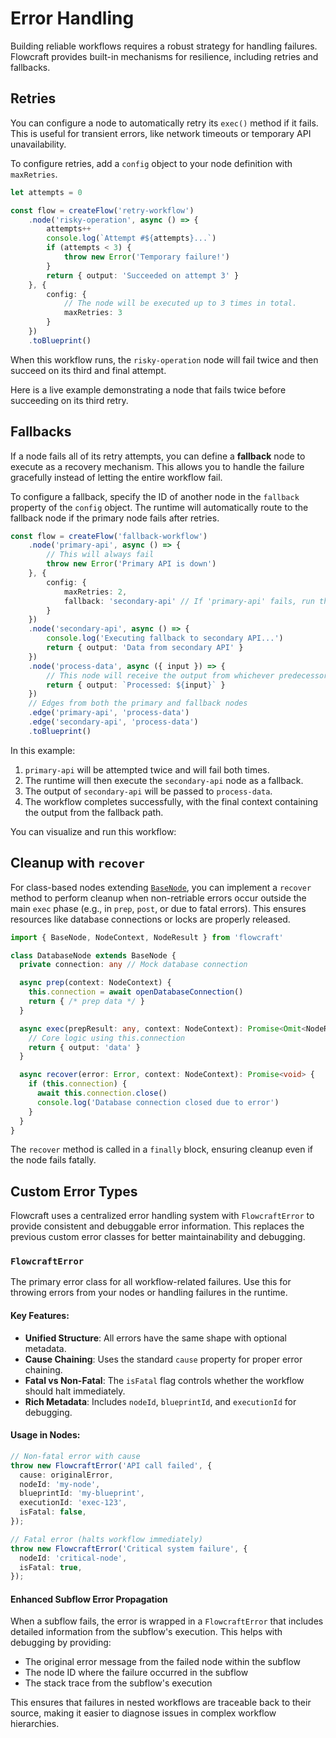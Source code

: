 # Error Handling

Building reliable workflows requires a robust strategy for handling failures. Flowcraft provides built-in mechanisms for resilience, including retries and fallbacks.

## Retries

You can configure a node to automatically retry its `exec()` method if it fails. This is useful for transient errors, like network timeouts or temporary API unavailability.

To configure retries, add a `config` object to your node definition with `maxRetries`.

```typescript
let attempts = 0

const flow = createFlow('retry-workflow')
	.node('risky-operation', async () => {
		attempts++
		console.log(`Attempt #${attempts}...`)
		if (attempts < 3) {
			throw new Error('Temporary failure!')
		}
		return { output: 'Succeeded on attempt 3' }
	}, {
		config: {
			// The node will be executed up to 3 times in total.
			maxRetries: 3
		}
	})
	.toBlueprint()
```

When this workflow runs, the `risky-operation` node will fail twice and then succeed on its third and final attempt.

Here is a live example demonstrating a node that fails twice before succeeding on its third retry.

<DemoRetry />

## Fallbacks

If a node fails all of its retry attempts, you can define a **fallback** node to execute as a recovery mechanism. This allows you to handle the failure gracefully instead of letting the entire workflow fail.

To configure a fallback, specify the ID of another node in the `fallback` property of the `config` object. The runtime will automatically route to the fallback node if the primary node fails after retries.

```typescript
const flow = createFlow('fallback-workflow')
	.node('primary-api', async () => {
		// This will always fail
		throw new Error('Primary API is down')
	}, {
		config: {
			maxRetries: 2,
			fallback: 'secondary-api' // If 'primary-api' fails, run this node.
		}
	})
	.node('secondary-api', async () => {
		console.log('Executing fallback to secondary API...')
		return { output: 'Data from secondary API' }
	})
	.node('process-data', async ({ input }) => {
		// This node will receive the output from whichever predecessor ran.
		return { output: `Processed: ${input}` }
	})
	// Edges from both the primary and fallback nodes
	.edge('primary-api', 'process-data')
	.edge('secondary-api', 'process-data')
	.toBlueprint()
```

In this example:
1. `primary-api` will be attempted twice and will fail both times.
2. The runtime will then execute the `secondary-api` node as a fallback.
3. The output of `secondary-api` will be passed to `process-data`.
4. The workflow completes successfully, with the final context containing the output from the fallback path.

You can visualize and run this workflow:

<DemoFallback />

## Cleanup with `recover`

For class-based nodes extending [`BaseNode`](/api/nodes-and-edges#basenode-abstract-class), you can implement a `recover` method to perform cleanup when non-retriable errors occur outside the main `exec` phase (e.g., in `prep`, `post`, or due to fatal errors). This ensures resources like database connections or locks are properly released.

```typescript
import { BaseNode, NodeContext, NodeResult } from 'flowcraft'

class DatabaseNode extends BaseNode {
  private connection: any // Mock database connection

  async prep(context: NodeContext) {
    this.connection = await openDatabaseConnection()
    return { /* prep data */ }
  }

  async exec(prepResult: any, context: NodeContext): Promise<Omit<NodeResult, 'error'>> {
    // Core logic using this.connection
    return { output: 'data' }
  }

  async recover(error: Error, context: NodeContext): Promise<void> {
    if (this.connection) {
      await this.connection.close()
      console.log('Database connection closed due to error')
    }
  }
}
```

The `recover` method is called in a `finally` block, ensuring cleanup even if the node fails fatally.

## Custom Error Types

Flowcraft uses a centralized error handling system with `FlowcraftError` to provide consistent and debuggable error information. This replaces the previous custom error classes for better maintainability and debugging.

### `FlowcraftError`

The primary error class for all workflow-related failures. Use this for throwing errors from your nodes or handling failures in the runtime.

#### Key Features:
- **Unified Structure**: All errors have the same shape with optional metadata.
- **Cause Chaining**: Uses the standard `cause` property for proper error chaining.
- **Fatal vs Non-Fatal**: The `isFatal` flag controls whether the workflow should halt immediately.
- **Rich Metadata**: Includes `nodeId`, `blueprintId`, and `executionId` for debugging.

#### Usage in Nodes:

```typescript
// Non-fatal error with cause
throw new FlowcraftError('API call failed', {
  cause: originalError,
  nodeId: 'my-node',
  blueprintId: 'my-blueprint',
  executionId: 'exec-123',
  isFatal: false,
});

// Fatal error (halts workflow immediately)
throw new FlowcraftError('Critical system failure', {
  nodeId: 'critical-node',
  isFatal: true,
});
```

#### Enhanced Subflow Error Propagation

When a subflow fails, the error is wrapped in a `FlowcraftError` that includes detailed information from the subflow's execution. This helps with debugging by providing:

- The original error message from the failed node within the subflow
- The node ID where the failure occurred in the subflow
- The stack trace from the subflow's execution

This ensures that failures in nested workflows are traceable back to their source, making it easier to diagnose issues in complex workflow hierarchies.

